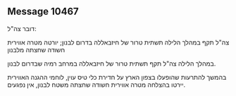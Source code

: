 ## Message 10467

דובר צה"ל: 

צה"ל תקף במהלך הלילה תשתית טרור של חיזבאללה בדרום לבנון; יורטה מטרה אווירית חשודה שחצתה מלבנון

במהלך הלילה צה"ל תקף תשתית טרור של חיזבאללה במרחב רמיה שבדרום לבנון.

בהמשך להתרעות שהופעלו בצפון הארץ על חדירת כלי טיס עוין, לוחמי ההגנה האווירית יירטו בהצלחה מטרה אווירית חשודה שחצתה משטח לבנון, אין נפגעים.

